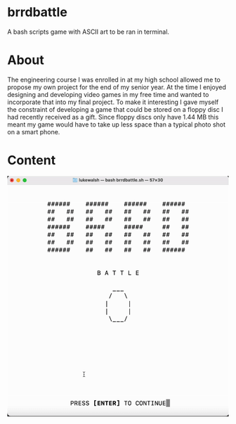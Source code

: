 # brrdbattle
A bash scripts game with ASCII art to be ran in terminal. 

# About
The engineering course I was enrolled in at my high school allowed me to propose my own project for the end of my senior year. At the time I enjoyed designing and developing video games in my free time and wanted to incorporate that into my final project. To make it interesting I gave myself the constraint of developing a game that could be stored on a floppy disc I had recently received as a gift. Since floppy discs only have 1.44 MB this meant my game would have to take up less space than a typical photo shot on a smart phone.

# Content
![til](./assets/brrdbattleopening.gif)

